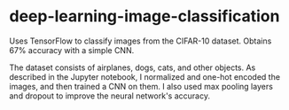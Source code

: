 # deep-learning-image-classification

Uses TensorFlow to classify images from the CIFAR-10 dataset. Obtains 67% accuracy with a simple CNN.

The dataset consists of airplanes, dogs, cats, and other objects. As described in the Jupyter notebook, I normalized and one-hot encoded the images, and then trained a CNN on them. I also used max pooling layers and dropout to improve the neural network's accuracy.
